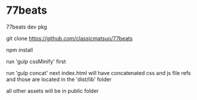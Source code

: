 # 77beats
77beats dev pkg

git clone https://github.com/classicmatsuo/77beats

npm install

run 'gulp cssMinify' first

run 'gulp concat' next
  index.html will have concatenated css and js file refs and those are located in the 'dist/lib' folder
  
all other assets will be in public folder
